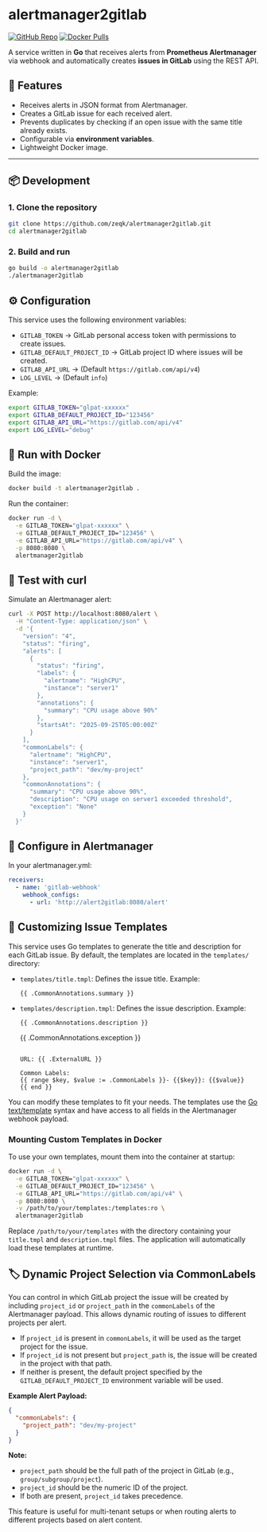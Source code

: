 # alertmanager2gitlab

[![GitHub Repo](https://img.shields.io/badge/GitHub-Repository-greenlogo=github)](https://github.com/zeqk/alertmanager2gitlab)
[![Docker Pulls](https://img.shields.io/docker/pulls/zeqk/alertmanager2gitlab?logo=docker)](https://hub.docker.com/r/zeqk/alertmanager2gitlab)

A service written in **Go** that receives alerts from **Prometheus Alertmanager** via webhook and automatically creates **issues in GitLab** using the REST API.

## 🚀 Features

- Receives alerts in JSON format from Alertmanager.
- Creates a GitLab issue for each received alert.
- Prevents duplicates by checking if an open issue with the same title already exists.
- Configurable via **environment variables**.
- Lightweight Docker image.

---

## 📦 Development

### 1. Clone the repository

```bash
git clone https://github.com/zeqk/alertmanager2gitlab.git
cd alertmanager2gitlab
```

### 2. Build and run

```bash
go build -o alertmanager2gitlab
./alertmanager2gitlab
```
## ⚙️ Configuration

This service uses the following environment variables:

- `GITLAB_TOKEN` → GitLab personal access token with permissions to create issues.
- `GITLAB_DEFAULT_PROJECT_ID` → GitLab project ID where issues will be created.
- `GITLAB_API_URL` → (Default `https://gitlab.com/api/v4`)
- `LOG_LEVEL` → (Default `info`)

Example:
```bash
export GITLAB_TOKEN="glpat-xxxxxx"
export GITLAB_DEFAULT_PROJECT_ID="123456"
export GITLAB_API_URL="https://gitlab.com/api/v4"
export LOG_LEVEL="debug"
```

## 🐳 Run with Docker

Build the image:

```bash
docker build -t alertmanager2gitlab .
```


Run the container:

```bash
docker run -d \
  -e GITLAB_TOKEN="glpat-xxxxxx" \
  -e GITLAB_DEFAULT_PROJECT_ID="123456" \
  -e GITLAB_API_URL="https://gitlab.com/api/v4" \
  -p 8080:8080 \
  alertmanager2gitlab
```

## 🔎 Test with curl

Simulate an Alertmanager alert:

```bash
curl -X POST http://localhost:8080/alert \
  -H "Content-Type: application/json" \
  -d '{
    "version": "4",
    "status": "firing",
    "alerts": [
      {
        "status": "firing",
        "labels": {
          "alertname": "HighCPU",
          "instance": "server1"
        },
        "annotations": {
          "summary": "CPU usage above 90%"
        },
        "startsAt": "2025-09-25T05:00:00Z"
      }
    ],
    "commonLabels": {
      "alertname": "HighCPU",
      "instance": "server1",
      "project_path": "dev/my-project"
    },
    "commonAnnotations": {
      "summary": "CPU usage above 90%",
      "description": "CPU usage on server1 exceeded threshold",
      "exception": "None"
    }
  }'
```

## 🔗 Configure in Alertmanager

In your alertmanager.yml:

```yaml
receivers:
  - name: 'gitlab-webhook'
    webhook_configs:
      - url: 'http://alert2gitlab:8080/alert'
```

## 📝 Customizing Issue Templates

This service uses Go templates to generate the title and description for each GitLab issue. By default, the templates are located in the `templates/` directory:

- `templates/title.tmpl`: Defines the issue title. Example:
  ```gotmpl
  {{ .CommonAnnotations.summary }}
  ```
- `templates/description.tmpl`: Defines the issue description. Example:
  ```gotmpl
  {{ .CommonAnnotations.description }}
  
  ```
  {{ .CommonAnnotations.exception }}
  ```
  
  URL: {{ .ExternalURL }}
  
  Common Labels:
  {{ range $key, $value := .CommonLabels }}- {{$key}}: {{$value}}
  {{ end }}
  ```

You can modify these templates to fit your needs. The templates use the [Go text/template](https://pkg.go.dev/text/template) syntax and have access to all fields in the Alertmanager webhook payload.

### Mounting Custom Templates in Docker

To use your own templates, mount them into the container at startup:

```bash
docker run -d \
  -e GITLAB_TOKEN="glpat-xxxxxx" \
  -e GITLAB_DEFAULT_PROJECT_ID="123456" \
  -e GITLAB_API_URL="https://gitlab.com/api/v4" \
  -p 8080:8080 \
  -v /path/to/your/templates:/templates:ro \
  alertmanager2gitlab
```

Replace `/path/to/your/templates` with the directory containing your `title.tmpl` and `description.tmpl` files. The application will automatically load these templates at runtime.

## 🏷️ Dynamic Project Selection via CommonLabels

You can control in which GitLab project the issue will be created by including `project_id` or `project_path` in the `commonLabels` of the Alertmanager payload. This allows dynamic routing of issues to different projects per alert.

- If `project_id` is present in `commonLabels`, it will be used as the target project for the issue.
- If `project_id` is not present but `project_path` is, the issue will be created in the project with that path.
- If neither is present, the default project specified by the `GITLAB_DEFAULT_PROJECT_ID` environment variable will be used.

**Example Alert Payload:**
```json
{
  "commonLabels": {
    "project_path": "dev/my-project"
  }
}
```

**Note:**
- `project_path` should be the full path of the project in GitLab (e.g., `group/subgroup/project`).
- `project_id` should be the numeric ID of the project.
- If both are present, `project_id` takes precedence.

This feature is useful for multi-tenant setups or when routing alerts to different projects based on alert content.